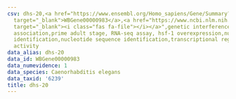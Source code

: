 ```yaml
---
csv: dhs-20,<a href="https://www.ensembl.org/Homo_sapiens/Gene/Summary?db=core;g=WBGene00000983"
  target="_blank">WBGene00000983</a>,<a href="https://www.ncbi.nlm.nih.gov/pubmed/30894454"
  target="_blank"><i class="fas fa-file"></i></a>",genetic interference,functional
  association,prime adult stage, RNA-seq assay, hsf-1 overexpression,nucleotide sequence
  identification,nucleotide sequence identification,transcriptional regulation,up-regulates
  activity
data_alias: dhs-20
data_id: WBGene00000983
data_numevidence: 1
data_species: Caenorhabditis elegans
data_taxid: '6239'
title: dhs-20
---
```

